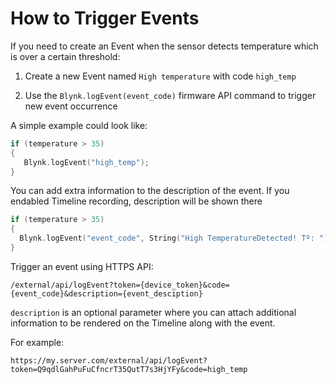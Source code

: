 # How to Trigger Events

If you need to create an Event when the sensor detects temperature which is over a certain threshold:

1. Create a new Event named `High temperature` with code `high_temp` 

2. Use the `Blynk.logEvent(event_code)` firmware API command to trigger new event occurrence 

A simple example could look like:

```cpp
if (temperature > 35)
{
   Blynk.logEvent("high_temp");
}
```

You can add extra information to the description of the event. If you endabled Timeline recording, description will be shown there

```cpp
if (temperature > 35)
{
  Blynk.logEvent("event_code", String("High TemperatureDetected! Tº: ") + temp);
}
```



Trigger an event using HTTPS API: 

```text
/external/api/logEvent?token={device_token}&code={event_code}&description={event_desciption}
```

`description` is an optional parameter where you can attach additional information to be rendered on the Timeline along with the event.

For example:

```text
https://my.server.com/external/api/logEvent?token=Q9qdlGahPuFuCfncrT35QutT7s3HjYFy&code=high_temp
```

